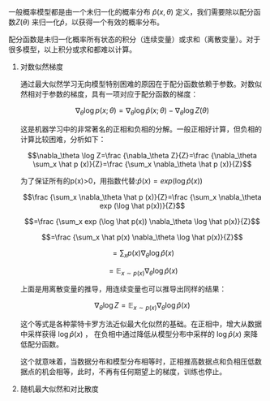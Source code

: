 一般概率模型都是由一个未归一化的概率分布 $\hat p(x,\theta)$ 定义，我们需要除以配分函数$Z(\theta)$ 来归一化$\hat p$，以获得一个有效的概率分布。

配分函数是未归一化概率所有状态的积分（连续变量）或求和（离散变量）。对于很多模型，以上积分或求和都难以计算。

1. 对数似然梯度

    通过最大似然学习无向模型特别困难的原因在于配分函数依赖于参数。对数似然相对于参数的梯度，具有一项对应于配分函数的梯度：

    $$\nabla_\theta \log p(x;\theta)=\nabla_\theta \log \hat p(x;\theta) - \nabla_\theta \log Z(\theta) $$

    这是机器学习中的非常著名的正相和负相的分解。一般正相好计算，但负相的计算比较困难，分析如下：

    $$\nabla_\theta \log Z=\frac {\nabla_\theta Z}{Z}=\frac {\nabla_\theta \sum_x \hat p (x)}{Z}=\frac {\sum_x \nabla_\theta \hat p (x)}{Z}$$

    为了保证所有的p(x)>0，用指数代替:$\hat p(x)=exp (\log \hat p(x))$

    $$\frac {\sum_x \nabla_\theta \hat p (x)}{Z}=\frac {\sum_x \nabla_\theta exp (\log \hat p(x))}{Z}$$

    $$=\frac {\sum_x  exp (\log \hat p(x)) \nabla_\theta \log \hat p(x)}{Z}$$

    $$=\frac {\sum_x  \hat p(x) \nabla_\theta \log \hat p(x)}{Z}$$

    $$=\sum_x  p(x) \nabla_\theta \log \hat p(x)$$

    $$=\mathbb E _{x \sim p(x)}  \nabla_\theta \log \hat p(x)$$

    上面是用离散变量的推导，用连续变量也可以推导出同样的结果：

    $$\nabla_\theta \log Z=\mathbb E _{x \sim p(x)}  \nabla_\theta \log \hat p(x)$$

    这个等式是各种蒙特卡罗方法近似最大化似然的基础。在正相中，增大从数据中采样获得 $\log \hat p(x)$ ， 在负相中通过降低从模型分布中采样的 $\log \hat p(x)$ 来降低配分函数。

    这个就意味着，当数据分布和模型分布相等时，正相推高数据点和负相压低数据点的机会相等，此时，不再有任何期望上的梯度，训练也停止。

1. 随机最大似然和对比散度

    


    